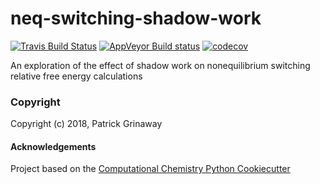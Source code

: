 neq-switching-shadow-work
==============================
[//]: # (Badges)
[![Travis Build Status](https://travis-ci.org/REPLACE_WITH_OWNER_ACCOUNT/neq-switching-shadow-work.png)](https://travis-ci.org/REPLACE_WITH_OWNER_ACCOUNT/neq-switching-shadow-work)
[![AppVeyor Build status](https://ci.appveyor.com/api/projects/status/REPLACE_WITH_APPVEYOR_LINK/branch/master?svg=true)](https://ci.appveyor.com/project/REPLACE_WITH_OWNER_ACCOUNT/neq-switching-shadow-work/branch/master)
[![codecov](https://codecov.io/gh/REPLACE_WITH_OWNER_ACCOUNT/neq-switching-shadow-work/branch/master/graph/badge.svg)](https://codecov.io/gh/REPLACE_WITH_OWNER_ACCOUNT/neq-switching-shadow-work/branch/master)

An exploration of the effect of shadow work on nonequilibrium switching relative free energy calculations

### Copyright

Copyright (c) 2018, Patrick Grinaway


#### Acknowledgements
 
Project based on the 
[Computational Chemistry Python Cookiecutter](https://github.com/choderalab/cookiecutter-python-comp-chem)
